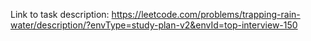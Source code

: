 Link to task description: https://leetcode.com/problems/trapping-rain-water/description/?envType=study-plan-v2&envId=top-interview-150
